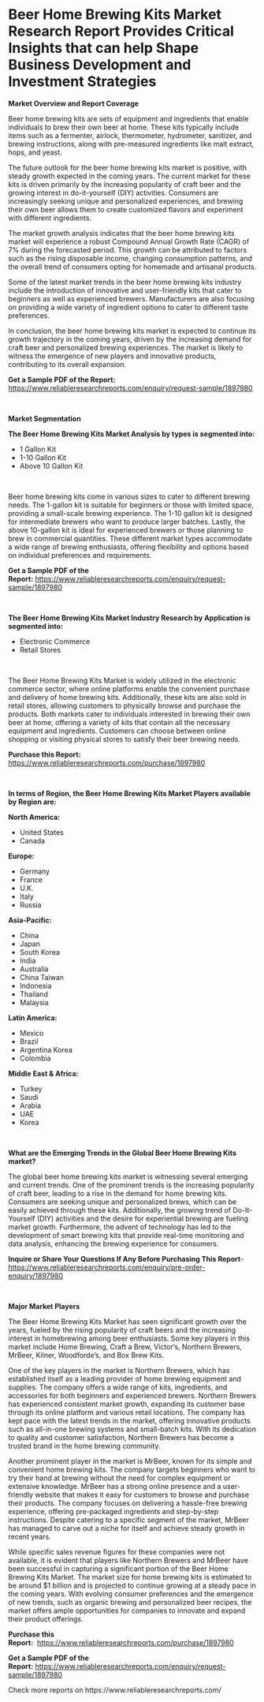 <p><h1>Beer Home Brewing Kits Market Research Report Provides Critical Insights that can help Shape Business Development and Investment Strategies</h1></p><p><strong>Market Overview and Report Coverage</strong></p>
<p><p>Beer home brewing kits are sets of equipment and ingredients that enable individuals to brew their own beer at home. These kits typically include items such as a fermenter, airlock, thermometer, hydrometer, sanitizer, and brewing instructions, along with pre-measured ingredients like malt extract, hops, and yeast.</p><p>The future outlook for the beer home brewing kits market is positive, with steady growth expected in the coming years. The current market for these kits is driven primarily by the increasing popularity of craft beer and the growing interest in do-it-yourself (DIY) activities. Consumers are increasingly seeking unique and personalized experiences, and brewing their own beer allows them to create customized flavors and experiment with different ingredients.</p><p>The market growth analysis indicates that the beer home brewing kits market will experience a robust Compound Annual Growth Rate (CAGR) of 7% during the forecasted period. This growth can be attributed to factors such as the rising disposable income, changing consumption patterns, and the overall trend of consumers opting for homemade and artisanal products.</p><p>Some of the latest market trends in the beer home brewing kits industry include the introduction of innovative and user-friendly kits that cater to beginners as well as experienced brewers. Manufacturers are also focusing on providing a wide variety of ingredient options to cater to different taste preferences.</p><p>In conclusion, the beer home brewing kits market is expected to continue its growth trajectory in the coming years, driven by the increasing demand for craft beer and personalized brewing experiences. The market is likely to witness the emergence of new players and innovative products, contributing to its overall expansion.</p></p>
<p><strong>Get a Sample PDF of the Report:</strong> <a href="https://www.reliableresearchreports.com/enquiry/request-sample/1897980">https://www.reliableresearchreports.com/enquiry/request-sample/1897980</a></p>
<p>&nbsp;</p>
<p><strong>Market Segmentation</strong></p>
<p><strong>The Beer Home Brewing Kits Market Analysis by types is segmented into:</strong></p>
<p><ul><li>1 Gallon Kit</li><li>1-10 Gallon Kit</li><li>Above 10 Gallon Kit</li></ul></p>
<p>&nbsp;</p>
<p><p>Beer home brewing kits come in various sizes to cater to different brewing needs. The 1-gallon kit is suitable for beginners or those with limited space, providing a small-scale brewing experience. The 1-10 gallon kit is designed for intermediate brewers who want to produce larger batches. Lastly, the above 10-gallon kit is ideal for experienced brewers or those planning to brew in commercial quantities. These different market types accommodate a wide range of brewing enthusiasts, offering flexibility and options based on individual preferences and requirements.</p></p>
<p><strong>Get a Sample PDF of the Report:</strong>&nbsp;<a href="https://www.reliableresearchreports.com/enquiry/request-sample/1897980">https://www.reliableresearchreports.com/enquiry/request-sample/1897980</a></p>
<p>&nbsp;</p>
<p><strong>The Beer Home Brewing Kits Market Industry Research by Application is segmented into:</strong></p>
<p><ul><li>Electronic Commerce</li><li>Retail Stores</li></ul></p>
<p>&nbsp;</p>
<p><p>The Beer Home Brewing Kits Market is widely utilized in the electronic commerce sector, where online platforms enable the convenient purchase and delivery of home brewing kits. Additionally, these kits are also sold in retail stores, allowing customers to physically browse and purchase the products. Both markets cater to individuals interested in brewing their own beer at home, offering a variety of kits that contain all the necessary equipment and ingredients. Customers can choose between online shopping or visiting physical stores to satisfy their beer brewing needs.</p></p>
<p><strong>Purchase this Report:</strong>&nbsp; <a href="https://www.reliableresearchreports.com/purchase/1897980">https://www.reliableresearchreports.com/purchase/1897980</a></p>
<p>&nbsp;</p>
<p><strong>In terms of Region, the Beer Home Brewing Kits Market Players available by Region are:</strong></p>
<p>
    <p> <strong> North America: </strong>
        <ul>
            <li>United States</li>
            <li>Canada</li>
        </ul>
        </p> 
    <p> <strong> Europe: </strong>
        <ul>
            <li>Germany</li>
            <li>France</li>
            <li>U.K.</li>
            <li>Italy</li>
            <li>Russia</li>
        </ul>
        </p> 
    <p> <strong> Asia-Pacific: </strong>
        <ul>
            <li>China</li>
            <li>Japan</li>
            <li>South Korea</li>
            <li>India</li>
            <li>Australia</li>
            <li>China Taiwan</li>
            <li>Indonesia</li>
            <li>Thailand</li>
            <li>Malaysia</li>
        </ul>
        </p> 
    <p> <strong> Latin America: </strong>
        <ul>
            <li>Mexico</li>
            <li>Brazil</li>
            <li>Argentina Korea</li>
            <li>Colombia</li>
        </ul>
        </p> 
    <p> <strong> Middle East & Africa: </strong>
        <ul>
            <li>Turkey</li>
            <li>Saudi</li>
            <li>Arabia</li>
            <li>UAE</li>
            <li>Korea</li>
        </ul>
    </p>
    </p>
<p>&nbsp;</p>
<p><strong>What are the Emerging Trends in the Global Beer Home Brewing Kits market?</strong></p>
<p><p>The global beer home brewing kits market is witnessing several emerging and current trends. One of the prominent trends is the increasing popularity of craft beer, leading to a rise in the demand for home brewing kits. Consumers are seeking unique and personalized brews, which can be easily achieved through these kits. Additionally, the growing trend of Do-It-Yourself (DIY) activities and the desire for experiential brewing are fueling market growth. Furthermore, the advent of technology has led to the development of smart brewing kits that provide real-time monitoring and data analysis, enhancing the brewing experience for consumers.</p></p>
<p><strong>Inquire or Share Your Questions If Any Before Purchasing This Report</strong>- <a href="https://www.reliableresearchreports.com/enquiry/pre-order-enquiry/1897980">https://www.reliableresearchreports.com/enquiry/pre-order-enquiry/1897980</a></p>
<p>&nbsp;</p>
<p><strong>Major Market Players</strong></p>
<p><p>The Beer Home Brewing Kits Market has seen significant growth over the years, fueled by the rising popularity of craft beers and the increasing interest in homebrewing among beer enthusiasts. Some key players in this market include Home Brewing, Craft a Brew, Victor’s, Northern Brewers, MrBeer, Kilner, Woodforde’s, and Box Brew Kits.</p><p>One of the key players in the market is Northern Brewers, which has established itself as a leading provider of home brewing equipment and supplies. The company offers a wide range of kits, ingredients, and accessories for both beginners and experienced brewers. Northern Brewers has experienced consistent market growth, expanding its customer base through its online platform and various retail locations. The company has kept pace with the latest trends in the market, offering innovative products such as all-in-one brewing systems and small-batch kits. With its dedication to quality and customer satisfaction, Northern Brewers has become a trusted brand in the home brewing community.</p><p>Another prominent player in the market is MrBeer, known for its simple and convenient home brewing kits. The company targets beginners who want to try their hand at brewing without the need for complex equipment or extensive knowledge. MrBeer has a strong online presence and a user-friendly website that makes it easy for customers to browse and purchase their products. The company focuses on delivering a hassle-free brewing experience, offering pre-packaged ingredients and step-by-step instructions. Despite catering to a specific segment of the market, MrBeer has managed to carve out a niche for itself and achieve steady growth in recent years.</p><p>While specific sales revenue figures for these companies were not available, it is evident that players like Northern Brewers and MrBeer have been successful in capturing a significant portion of the Beer Home Brewing Kits Market. The market size for home brewing kits is estimated to be around $1 billion and is projected to continue growing at a steady pace in the coming years. With evolving consumer preferences and the emergence of new trends, such as organic brewing and personalized beer recipes, the market offers ample opportunities for companies to innovate and expand their product offerings.</p></p>
<p><strong>Purchase this Report:</strong>&nbsp;&nbsp;<a href="https://www.reliableresearchreports.com/purchase/1897980">https://www.reliableresearchreports.com/purchase/1897980</a></p>
<p></p>
<p><strong>Get a Sample PDF of the Report:</strong>&nbsp;<a href="https://www.reliableresearchreports.com/enquiry/request-sample/1897980">https://www.reliableresearchreports.com/enquiry/request-sample/1897980</a></p>
<p>Check more reports on https://www.reliableresearchreports.com/</p>